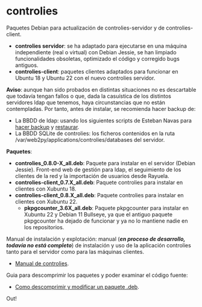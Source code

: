 # controlies
Paquetes Debian para actualización de controlies-servidor y de controlies-client.

- **controlies servidor**: se ha adaptado para ejecutarse en una máquina independiente (real o virtual) con Debian Jessie, se han limpiado funcionalidades obsoletas, optimizado el código y corregido bugs antiguos.
- **controlies-client**: paquetes clientes adaptados para funcionar en Ubuntu 18 y Ubuntu 22 con el nuevo controlies servidor.

**Aviso**: aunque han sido probados en distintas situaciones no es descartable que todavía tengan fallos o que, dada la casuística de los distintos servidores ldap que tenemos, haya circunstancias que no están contempladas. Por tanto, antes de instalar, se recomienda hacer backup de:

- La BBDD de ldap: usando los siguientes scripts de Esteban Navas para [hacer backup](https://github.com/algodelinux/backup-ldap) y [restaurar](https://github.com/algodelinux/restore-ldap).
- La BBDD SQLite de controlies: los ficheros contenidos en la ruta /var/web2py/applications/controlies/databases del servidor.

**Paquetes**:

- **controlies_0.8.0-X_all.deb**: Paquete para instalar en el servidor (Debian Jessie). Front-end web de gestión para ldap, el seguimiento de los clientes de la red y la importación de usuarios desde Rayuela.
- **controlies-client_0.7.X_all.deb**: Paquete controlies para instalar en clientes con Xubuntu 18.
- **controlies-client_0.8.X_all.deb**: Paquete controlies para instalar en clientes con Xubuntu 22.
    - **pkpgcounter_3.6X_all.deb**: Paquete pkpgcounter para instalar en Xubuntu 22 y Debian 11 Bullseye, ya que el antiguo paquete pkpgcounter ha dejado de funcionar y ya no lo mantiene nadie en los repositorios.

Manual de instalación y explotación: manual (***en proceso de desarrollo, todavía no está completo***) de instalación y uso de la aplicación controlies tanto para el servidor como para las máquinas clientes.
- [Manual de controlies](https://docs.google.com/document/d/1RENFd7v7fPgS3N-Zu4oKzo5c-2wSlLZfDexFtMpegrs).

Guia para descomprimir los paquetes y poder examinar el código fuente: 
- [Como descomprimir y modificar un paquete .deb](http://2tazasdelinux.blogspot.com/2015/06/descomprimir-modificar-y-comprimir-un.html).

Out!
